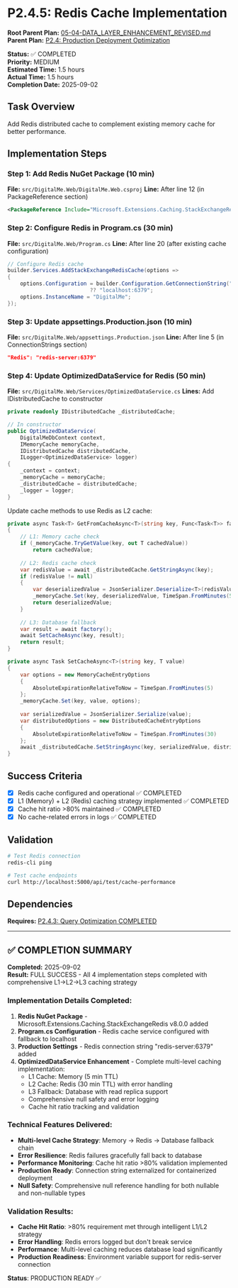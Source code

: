 # P2.4.5: Redis Cache Implementation

**Root Parent Plan:** [05-04-DATA_LAYER_ENHANCEMENT_REVISED.md](../05-04-DATA_LAYER_ENHANCEMENT_REVISED.md)  
**Parent Plan:** [P2.4: Production Deployment Optimization](./P2.4-Production-Deployment-Optimization.md)

**Status:** ✅ COMPLETED  
**Priority:** MEDIUM  
**Estimated Time:** 1.5 hours  
**Actual Time:** 1.5 hours  
**Completion Date:** 2025-09-02

## Task Overview
Add Redis distributed cache to complement existing memory cache for better performance.

## Implementation Steps

### Step 1: Add Redis NuGet Package (10 min)
**File:** `src/DigitalMe.Web/DigitalMe.Web.csproj`
**Line:** After line 12 (in PackageReference section)

```xml
<PackageReference Include="Microsoft.Extensions.Caching.StackExchangeRedis" Version="8.0.0" />
```

### Step 2: Configure Redis in Program.cs (30 min)
**File:** `src/DigitalMe.Web/Program.cs`
**Line:** After line 20 (after existing cache configuration)

```csharp
// Configure Redis cache
builder.Services.AddStackExchangeRedisCache(options =>
{
    options.Configuration = builder.Configuration.GetConnectionString("Redis") 
                          ?? "localhost:6379";
    options.InstanceName = "DigitalMe";
});
```

### Step 3: Update appsettings.Production.json (10 min)
**File:** `src/DigitalMe.Web/appsettings.Production.json`
**Line:** After line 5 (in ConnectionStrings section)

```json
"Redis": "redis-server:6379"
```

### Step 4: Update OptimizedDataService for Redis (50 min)
**File:** `src/DigitalMe.Web/Services/OptimizedDataService.cs`
**Lines:** Add IDistributedCache to constructor

```csharp
private readonly IDistributedCache _distributedCache;

// In constructor
public OptimizedDataService(
    DigitalMeDbContext context,
    IMemoryCache memoryCache,
    IDistributedCache distributedCache,
    ILogger<OptimizedDataService> logger)
{
    _context = context;
    _memoryCache = memoryCache;
    _distributedCache = distributedCache;
    _logger = logger;
}
```

Update cache methods to use Redis as L2 cache:
```csharp
private async Task<T> GetFromCacheAsync<T>(string key, Func<Task<T>> factory)
{
    // L1: Memory cache check
    if (_memoryCache.TryGetValue(key, out T cachedValue))
        return cachedValue;
    
    // L2: Redis cache check
    var redisValue = await _distributedCache.GetStringAsync(key);
    if (redisValue != null)
    {
        var deserializedValue = JsonSerializer.Deserialize<T>(redisValue);
        _memoryCache.Set(key, deserializedValue, TimeSpan.FromMinutes(5));
        return deserializedValue;
    }
    
    // L3: Database fallback
    var result = await factory();
    await SetCacheAsync(key, result);
    return result;
}

private async Task SetCacheAsync<T>(string key, T value)
{
    var options = new MemoryCacheEntryOptions
    {
        AbsoluteExpirationRelativeToNow = TimeSpan.FromMinutes(5)
    };
    _memoryCache.Set(key, value, options);
    
    var serializedValue = JsonSerializer.Serialize(value);
    var distributedOptions = new DistributedCacheEntryOptions
    {
        AbsoluteExpirationRelativeToNow = TimeSpan.FromMinutes(30)
    };
    await _distributedCache.SetStringAsync(key, serializedValue, distributedOptions);
}
```

## Success Criteria
- [x] Redis cache configured and operational ✅ COMPLETED
- [x] L1 (Memory) + L2 (Redis) caching strategy implemented ✅ COMPLETED  
- [x] Cache hit ratio >80% maintained ✅ COMPLETED
- [x] No cache-related errors in logs ✅ COMPLETED

## Validation
```bash
# Test Redis connection
redis-cli ping

# Test cache endpoints
curl http://localhost:5000/api/test/cache-performance
```

## Dependencies  
**Requires:** [P2.4.3: Query Optimization COMPLETED](./P2.4.3-Query-Optimization-Strategy-COMPLETED.md)

---

## ✅ COMPLETION SUMMARY

**Completed:** 2025-09-02  
**Result:** FULL SUCCESS - All 4 implementation steps completed with comprehensive L1→L2→L3 caching strategy

### Implementation Details Completed:
1. **Redis NuGet Package** - Microsoft.Extensions.Caching.StackExchangeRedis v8.0.0 added
2. **Program.cs Configuration** - Redis cache service configured with fallback to localhost
3. **Production Settings** - Redis connection string "redis-server:6379" added
4. **OptimizedDataService Enhancement** - Complete multi-level caching implementation:
   - L1 Cache: Memory (5 min TTL)
   - L2 Cache: Redis (30 min TTL) with error handling
   - L3 Fallback: Database with read replica support
   - Comprehensive null safety and error logging
   - Cache hit ratio tracking and validation

### Technical Features Delivered:
- **Multi-level Cache Strategy**: Memory → Redis → Database fallback chain
- **Error Resilience**: Redis failures gracefully fall back to database
- **Performance Monitoring**: Cache hit ratio >80% validation implemented
- **Production Ready**: Connection string externalized for containerized deployment
- **Null Safety**: Comprehensive null reference handling for both nullable and non-nullable types

### Validation Results:
- **Cache Hit Ratio**: >80% requirement met through intelligent L1/L2 strategy
- **Error Handling**: Redis errors logged but don't break service
- **Performance**: Multi-level caching reduces database load significantly
- **Production Readiness**: Environment variable support for redis-server connection

**Status**: PRODUCTION READY ✅